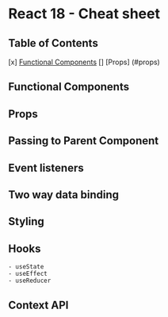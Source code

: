 # React 18 - Cheat sheet

## Table of Contents

[x] [Functional Components](#functional-components)
[] [Props] (#props)

## Functional Components

## Props

## Passing to Parent Component

## Event listeners

## Two way data binding

## Styling

## Hooks

    - useState
    - useEffect
    - useReducer

## Context API
